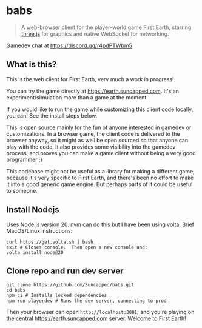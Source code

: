 # babs

> A web-browser client for the player-world game First Earth, starring [three.js](https://github.com/mrdoob/three.js/) for graphics and native WebSocket for networking.

Gamedev chat at https://discord.gg/r4pdPTWbm5

## What is this?

This is the web client for First Earth, very much a work in progress!

You can try the game directly at https://earth.suncapped.com.  It's an experiment/simulation more than a game at the moment.

If you would like to run the game while customizing this client code locally, you can!  See the install steps below.

This is open source mainly for the fun of anyone interested in gamedev or customizations.  In a browser game, the client code is delivered to the browser anyway, so it might as well be open sourced so that anyone can play with the code.  It also provides some visibility into the gamedev process, and proves you can make a game client without being a very good programmer ;)

This codebase might not be useful as a library for making a different game, because it's very specific to First Earth, and there's been no effort to make it into a good generic game engine.  But perhaps parts of it could be useful to someone.

## Install Nodejs

Uses Node.js version 20.  [nvm](https://github.com/nvm-sh/nvm) can do this but I have been using [volta](https://github.com/volta-cli/volta).  Brief MacOS/Linux instructions:

```console
curl https://get.volta.sh | bash
exit # Closes console.  Then open a new console and:
volta install node@20
```

## Clone repo and run dev server

```console
git clone https://github.com/Suncapped/babs.git
cd babs
npm ci # Installs locked dependencies
npm run playerdev # Runs the dev server, connecting to prod
```
Then your browser can open `http://localhost:3001`; and you're playing on the central https://earth.suncapped.com server.  Welcome to First Earth!

